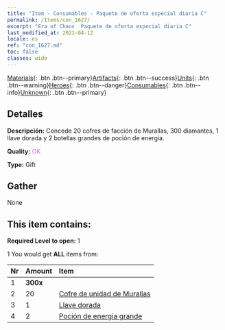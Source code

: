 ```yaml
---
title: "Item - Consumables - Paquete de oferta especial diaria C"
permalink: /Items/con_1627/
excerpt: "Era of Chaos  Paquete de oferta especial diaria C"
last_modified_at: 2021-04-12
locale: es
ref: "con_1627.md"
toc: false
classes: wide
---
```

 [Materials](/es/Items/){: .btn .btn--primary}[Artifacts](/es/Items/Artifacts/){: .btn .btn--success}[Units](/es/Items/Units/){: .btn .btn--warning}[Heroes](/es/Items/Heroes/){: .btn .btn--danger}[Consumables](/es/Items/Consumables/){: .btn .btn--info}[Unknown](/es/Items/Unknown/){: .btn .btn--primary}

## Detalles
 **Descripción:** Concede 20 cofres de facción de Murallas, 300 diamantes, 1 llave dorada y 2 botellas grandes de poción de energía.

 **Quality:** <span style="color: #DA70D6">OK</span>

 **Type:** Gift

## Gather

  None

## This item contains:

 **Required Level to open:** 1

 1 You would get **ALL** items  from:

  | Nr | Amount |     Item    |
  |:---|:-------|:------------|
  | 1 |  **300x** | <i class="fas fa-gem"/> |  | 
  | 2 | 20 | [Cofre de unidad de Murallas](/es/Items/con_1270/) | 
  | 3 | 1 | [Llave dorada](/es/Items/con_783/) | 
  | 4 | 2 | [Poción de energía grande](/es/Items/con_706/) | 
